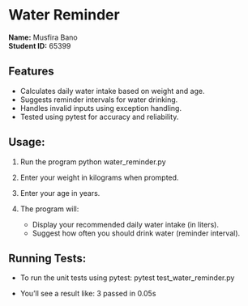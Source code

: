 # Water Reminder

**Name:** Musfira Bano   
**Student ID:** 65399   

## Features 
- Calculates daily water intake based on weight and age.
- Suggests reminder intervals for water drinking.
- Handles invalid inputs using exception handling.
- Tested using pytest for accuracy and reliability.

## Usage:
1. Run the program
   python water_reminder.py

2. Enter your weight in kilograms when prompted.
3. Enter your age in years.
4. The program will:
   - Display your recommended daily water intake (in liters).
   - Suggest how often you should drink water (reminder interval).

## Running Tests:
- To run the unit tests using pytest:
pytest test_water_reminder.py

- You’ll see a result like:
3 passed in 0.05s
